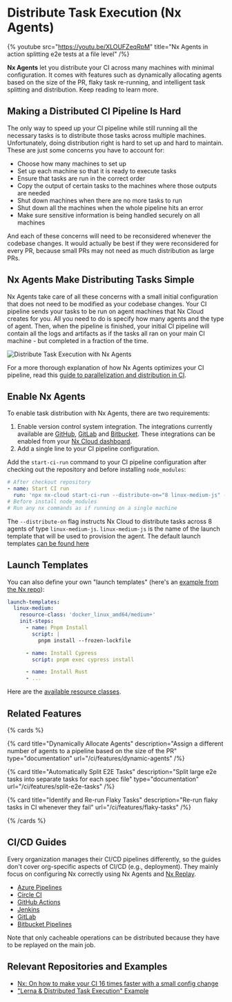 # Distribute Task Execution (Nx Agents)

{% youtube
src="https://youtu.be/XLOUFZeqRpM"
title="Nx Agents in action splitting e2e tests at a file level"
 /%}

**Nx Agents** let you distribute your CI across many machines with minimal configuration. It comes with features such as dynamically allocating agents based on the size of the PR, flaky task re-running, and intelligent task splitting and distribution. Keep reading to learn more.

## Making a Distributed CI Pipeline Is Hard

The only way to speed up your CI pipeline while still running all the necessary tasks is to distribute those tasks across multiple machines. Unfortunately, doing distribution right is hard to set up and hard to maintain. These are just some concerns you have to account for:

- Choose how many machines to set up
- Set up each machine so that it is ready to execute tasks
- Ensure that tasks are run in the correct order
- Copy the output of certain tasks to the machines where those outputs are needed
- Shut down machines when there are no more tasks to run
- Shut down all the machines when the whole pipeline hits an error
- Make sure sensitive information is being handled securely on all machines

And each of these concerns will need to be reconsidered whenever the codebase changes. It would actually be best if they were reconsidered for every PR, because small PRs may not need as much distribution as large PRs.

## Nx Agents Make Distributing Tasks Simple

Nx Agents take care of all these concerns with a small initial configuration that does not need to be modified as your codebase changes. Your CI pipeline sends your tasks to be run on agent machines that Nx Cloud creates for you. All you need to do is specify how many agents and the type of agent. Then, when the pipeline is finished, your initial CI pipeline will contain all the logs and artifacts as if the tasks all ran on your main CI machine - but completed in a fraction of the time.

![Distribute Task Execution with Nx Agents](/shared/images/dte/nx-agents-orchestration-diagram.svg)

For a more thorough explanation of how Nx Agents optimizes your CI pipeline, read this [guide to parallelization and distribution in CI](/ci/concepts/parallelization-distribution).

## Enable Nx Agents

To enable task distribution with Nx Agents, there are two requirements:

1. Enable version control system integration. The integrations currently available are [GitHub](/ci/recipes/source-control-integration/github), [GitLab](/ci/recipes/source-control-integration/gitlab) and [Bitbucket](/ci/recipes/source-control-integration/bitbucket-cloud). These integrations can be enabled from your [Nx Cloud dashboard](https://nx.app).
2. Add a single line to your CI pipeline configuration.

Add the `start-ci-run` command to your CI pipeline configuration after checking out the repository and before installing `node_modules`:

```yaml {% fileName=".github/workflows/main.yaml" %}
# After checkout repository
- name: Start CI run
  run: 'npx nx-cloud start-ci-run --distribute-on="8 linux-medium-js" --stop-agents-after="e2e-ci"'
# Before install node_modules
# Run any nx commands as if running on a single machine
```

The `--distribute-on` flag instructs Nx Cloud to distribute tasks across 8 agents of type `linux-medium-js`. `linux-medium-js` is the name of the launch template that will be used to provision the agent. The default launch templates [can be found here](https://github.com/nrwl/nx-cloud-workflows/blob/main/launch-templates/linux.yaml)

## Launch Templates

You can also define your own "launch templates" (here's an [example from the Nx repo](https://github.com/nrwl/nx/blob/master/.nx/workflows/agents.yaml)):

```yaml {% fileName=".nx/workflows/agents.yaml" %}
launch-templates:
  linux-medium:
    resource-class: 'docker_linux_amd64/medium+'
    init-steps:
      - name: Pnpm Install
        script: |
          pnpm install --frozen-lockfile

      - name: Install Cypress
        script: pnpm exec cypress install

      - name: Install Rust
      - ...
```

Here are the [available resource classes](https://nx.app/pricing#resource-classes).

## Related Features

{% cards %}

{% card title="Dynamically Allocate Agents" description="Assign a different number of agents to a pipeline based on the size of the PR" type="documentation" url="/ci/features/dynamic-agents" /%}

{% card title="Automatically Split E2E Tasks" description="Split large e2e tasks into separate tasks for each spec file" type="documentation" url="/ci/features/split-e2e-tasks" /%}

{% card title="Identify and Re-run Flaky Tasks" description="Re-run flaky tasks in CI whenever they fail" url="/ci/features/flaky-tasks" /%}

{% /cards %}

## CI/CD Guides

Every organization manages their CI/CD pipelines differently, so the guides don't cover org-specific aspects of
CI/CD (e.g., deployment). They mainly focus on configuring Nx correctly using Nx Agents and [Nx Replay](/ci/features/remote-cache).

- [Azure Pipelines](/ci/recipes/set-up/monorepo-ci-azure)
- [Circle CI](/ci/recipes/set-up/monorepo-ci-circle-ci)
- [GitHub Actions](/ci/recipes/set-up/monorepo-ci-github-actions)
- [Jenkins](/ci/recipes/set-up/monorepo-ci-jenkins)
- [GitLab](/ci/recipes/set-up/monorepo-ci-gitlab)
- [Bitbucket Pipelines](/ci/recipes/set-up/monorepo-ci-bitbucket-pipelines)

Note that only cacheable operations can be distributed because they have to be replayed on the main job.

## Relevant Repositories and Examples

- [Nx: On how to make your CI 16 times faster with a small config change](https://github.com/vsavkin/interstellar)
- ["Lerna & Distributed Task Execution" Example](https://github.com/vsavkin/lerna-dte)
